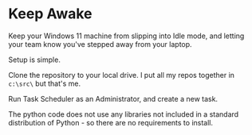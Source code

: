 # Keep Awake

Keep your Windows 11 machine from slipping into Idle mode, and letting your team know you've stepped away from your laptop. 

Setup is simple.

Clone the repository to your local drive. I put all my repos together in `c:\src\` but that's me. 

Run Task Scheduler as an Administrator, and create a new task.

The python code does not use any libraries not included in a standard distribution of Python - so there are no requirements to install. 